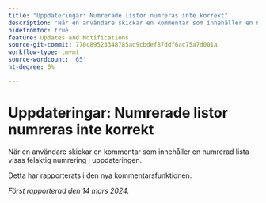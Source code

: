 ```yaml
---
title: "Uppdateringar: Numrerade listor numreras inte korrekt"
description: "När en användare skickar en kommentar som innehåller en numrerad lista, visas felaktig numrering i uppdateringen."
hidefromtoc: true
feature: Updates and Notifications
source-git-commit: 770c89523348785ad9cbdef87ddf6ac75a7d001a
workflow-type: tm+mt
source-wordcount: '65'
ht-degree: 0%

---
```



# Uppdateringar: Numrerade listor numreras inte korrekt

När en användare skickar en kommentar som innehåller en numrerad lista visas felaktig numrering i uppdateringen.

Detta har rapporterats i den nya kommentarsfunktionen.

_Först rapporterad den 14 mars 2024._

